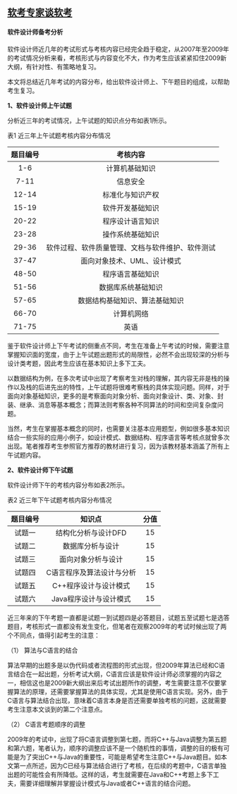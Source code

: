 ## [软考专家谈软考](https://www.ruankao.org.cn/index/details?id=100000180627092719774790)

#### 软件设计师备考分析

软件设计师近几年的考试形式与考核内容已经完全趋于稳定，从2007年至2009年的考试情况分析来看，考核形式与内容变化不大，作为考生应该紧紧扣住2009新大纲，有针对性、有策略地复习。

本文将总结近几年考试的内容分布，给出软件设计师上、下午题目的组成，以帮助考生复习。

**1、软件设计师上午试题**

分析近三年的考试情况，上午试题的知识点分布如表1所示。

表1 近三年上午试题考核内容分布情况

题目编号|考核内容
:-:|:-:
1-6|计算机基础知识
7-11|信息安全
12-14|标准化与知识产权
15-19|软件开发基础知识
20-22|程序设计语言知识
23-28|操作系统基础知识
29-36|软件过程、软件质量管理、文档与软件维护、软件测试
37-47|面向对象技术、UML、设计模式
48-50|程序语言基础知识
51-56|数据库系统基础知识
57-65|数据结构基础知识、算法基础知识
66-70|计算机网络
71-75|英语

鉴于软件设计师上下午考试的侧重点不同，考生在准备上午考试的时候，需要注意掌握知识面的宽度，由于上午试题出题形式的局限性，必然不会出现较深的分析与设计类考题，因此考生应该在基本知识上多下工夫。

以数据结构为例，在多次考试中出现了考察考生对栈的理解，其内容无非是栈的操作以及栈的后进先出的特性，上午试题将很难考察栈的具体实现问题。同样，对于面向对象基础知识，更多的是考察面向对象分析、面向对象设计、类、对象、封装、继承、消息等基本概念；而算法则考察各种不同算法的时间和空间复杂度问题。

当然，考生在掌握基本概念的同时，也需要关注基本应用题型，例如很多基本知识结合一些实际的应用小例子，如设计模式、数据结构、程序语言等考核点就曾多次出现。笔者推荐考生参照官方推荐的教材进行复习，因为该教材基本涵盖了所有上午试题内容。

**2、软件设计师下午试题**

软件设计师下午的考核内容分布如表2所示。

表2 近三年下午试题考核内容分布情况

题目编号|知识点|分值
:-:|:-:|:-:
试题一|结构化分析与设计DFD|15
试题二|数据库分析与设计|15
试题三|面向对象分析与设计|15
试题四|C语言程序及算法设计与分析|15
试题五|C++程序设计与设计模式|15
试题六|Java程序设计与设计模式|15

近三年来的下午考题一直都是试题一到试题四是必答题目，试题五至试题七是选答题目，考核形式一直都没有发生变化，但笔者在观察2009年的考试时候出现了两个不同点，值得引起考生的注意：

（1） 算法与C语言的结合

算法早期的出题多是以伪代码或者流程图的形式出现，但2009年算法已经和C语言结合在一起出题，分析考试大纲，C语言应该是软件设计师必须掌握的内容之一，相信这也是2009新大纲出来后考试出题所作的调整，考生需要注意不仅要掌握算法的原理，还需要掌握算法的具体实现，尤其是使用C语言实现。另外，由于C语言与算法结合出现，意味着C语言本身是否还需要单独考核的问题，这就需要考生注意本文谈到的第二个注意点。

（2） C语言考题顺序的调整

2009年的考试中，出现了将C语言调整到第七题，而将C++与Java调整为第五题和第六题，笔者认为，顺序的调整应该不是一个随机性的事情，调整的目的极有可能是为了突出C++与Java的重要性，可能是希望考生注意C++与Java题目。如本文第一点所述，因为C已经与算法结合进行了考核，在后续的考题中，C语言单独出题的可能性会有所降低。这样的话，考生就需要在Java和C++考题上多下工夫，需要详细理解并掌握设计模式与Java或者C++语言的结合问题。
